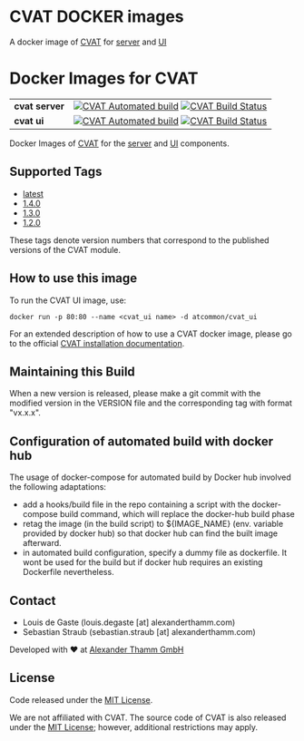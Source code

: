 # CVAT DOCKER images
A docker image of [CVAT](https://github.com/openvinotoolkit/cvat) for [server](https://hub.docker.com/r/atcommons/cvat) and [UI](https://hub.docker.com/r/atcommons/cvat-ui)

# Docker Images for CVAT

<table border="0">
  <tr>
    <td><b>cvat server</b></td>
    <td>
      <a href="https://hub.docker.com/r/atcommons/cvat"><img src="https://img.shields.io/docker/cloud/automated/atcommons/cvat" alt="CVAT Automated build"></a>
      <a href="https://hub.docker.com/r/atcommons/cvat"><img src="https://img.shields.io/docker/cloud/build/atcommons/cvat" alt="CVAT Build Status"></a>
    </td>
  </tr>
  <tr>
    <td><b>cvat ui</b></td>
    <td>
      <a href="https://hub.docker.com/r/atcommons/cvat-ui"><img src="https://img.shields.io/docker/cloud/automated/atcommons/cvat-ui" alt="CVAT Automated build"></a>
      <a href="https://hub.docker.com/r/atcommons/cvat-ui"><img src="https://img.shields.io/docker/cloud/build/atcommons/cvat-ui" alt="CVAT Build Status"></a>
    </td>
  </tr>
</table>

Docker Images of [CVAT](https://github.com/openvinotoolkit/cvat) for the [server](https://hub.docker.com/r/atcommons/cvat) and [UI](https://hub.docker.com/r/atcommons/cvat-ui) components.

## Supported Tags

* [latest](https://github.com/openvinotoolkit/cvat/blob/master/Dockerfile)
* [1.4.0](https://github.com/openvinotoolkit/cvat/blob/v1.4.0/Dockerfile)
* [1.3.0](https://github.com/openvinotoolkit/cvat/blob/v1.3.0/Dockerfile)
* [1.2.0](https://github.com/openvinotoolkit/cvat/blob/v1.2.0/Dockerfile)

These tags denote version numbers that correspond to the published versions of the CVAT module.

## How to use this image

To run the CVAT UI image, use:
```
docker run -p 80:80 --name <cvat_ui name> -d atcommon/cvat_ui
```

For an extended description of how to use a CVAT docker image, please go to the official [CVAT installation documentation](https://github.com/openvinotoolkit/cvat/blob/master/cvat/apps/documentation/installation.md).

## Maintaining this Build

When a new version is released, please make a git commit with the modified version in the VERSION file and the corresponding tag with format "vx.x.x".

## Configuration of automated build with docker hub

The usage of docker-compose for automated build by Docker hub involved the following adaptations:

- add a hooks/build file in the repo containing a script with the docker-compose build command, which will replace the docker-hub build phase
- retag the image (in the build script) to ${IMAGE_NAME} (env. variable provided by docker hub) so that docker hub can find the built image afterward.
- in automated build configuration, specify a dummy file as dockerfile. It wont be used for the build but if docker hub requires an existing Dockerfile nevertheless.

## Contact

* Louis de Gaste  (louis.degaste [at] alexanderthamm.com)
* Sebastian Straub (sebastian.straub [at] alexanderthamm.com)

Developed with ❤ at [Alexander Thamm GmbH](https://www.alexanderthamm.com/)

## License

Code released under the [MIT License](./LICENSE). 

We are not affiliated with CVAT. The source code of CVAT is also released under the [MIT License](https://github.com/openvinotoolkit/cvat/blob/develop/LICENSE); however, additional restrictions may apply.
